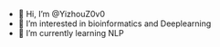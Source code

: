 - 👋 Hi, I’m @YizhouZ0v0
- 👀 I’m interested in bioinformatics and Deeplearning
- 🌱 I’m currently learning NLP

<!---
YizhouZ0v0/YizhouZ0v0 is a ✨ special ✨ repository because its `README.md` (this file) appears on your GitHub profile.
You can click the Preview link to take a look at your changes.
--->
